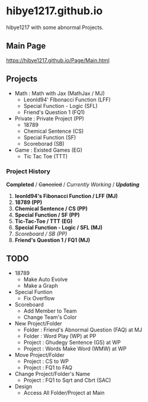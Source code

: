 # hibye1217.github.io
hibye1217 with some abnormal Projects.

## Main Page
<https://hibye1217.github.io/Page/Main.html>

## Projects
- Math : Math with Jax (MathJax / MJ)
  - Leonld94' FIbonacci Function (LFF)
  - Special Function - Logic (SFL)
  - Friend's Question 1 (FQ1)
- Private : Private Project (PP)
  - 18789
  - Chemical Sentence (CS)
  - Special Function (SF)
  - Scoreborad (SB)
- Game : Existed Games (EG)
  - Tic Tac Toe (TTT)

### Project History
**Completed** / ~~Canceled~~ / *Currently Working* / ***Updating***
1. **leonld94's Fibonacci Function / LFF (MJ)**
2. **18789 (PP)**
3. **Chemical Sentence / CS (PP)**
4. **Special Function / SF (PP)**
5. **Tic-Tac-Toe / TTT (EG)**
6. **Special Function - Logic / SFL (MJ)**
7. *Scoreboard / SB (PP)*
8. **Friend's Question 1 / FQ1 (MJ)**

## TODO
- 18789
  - Make Auto Evolve
  - Make a Graph
- Special Funtion
  - Fix Overflow
- Scoreboard
  - Add Member to Team
  - Change Team's Color
- New Project/Folder
  - Folder : Friend's Abnormal Question (FAQ) at MJ
  - Folder : Word Play (WP) at PP
  - Project : Ghudegy Sentence (GS) at WP
  - Project : Words Make Word (WMW) at WP
- Move Project/Folder
  - Project : CS to WP
  - Project : FQ1 to FAQ
- Change Project/Folder's Name
  - Project : FQ1 to Sqrt and Cbrt (SAC)
- Design
  - Access All Folder/Project at Main